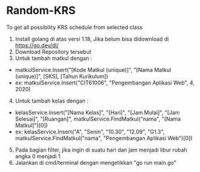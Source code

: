 # Random-KRS
To get all possibility KRS schedule from selected class

1. Install golang di atas versi 1.18, Jika belum bisa didownload di https://go.dev/dl/
2. Download Repository tersebut
3. Untuk tambah matkul dengan :
- matkulService.Insert("[Kode Matkul (unique)]", "[Nama Matkul (unique)]", [SKS], [Tahun Kurikulum])
- ex: matkulService.Insert("CIT61006", "Pengembangan Aplikasi Web", 4, 2020)
4. Untuk tambah kelas dengan :
- kelasService.Insert("[Nama Kelas]", "[Hari]", "[Jam Mulai]", "[Jam Selesai]", "[Ruangan]", matkulService.FindMatkul("nama", "[Nama Matkul]")[0])
- ex: kelasService.Insert("A", "Senin", "10.30", "12.09", "G1.3", matkulService.FindMatkul("nama", "Pengembangan Aplikasi Web")[0])
5. Pada bagian filter, jika ingin di suatu hari dan jam menjadi libur rubah angka 0 menjadi 1
6. Jalankan di cmd/terminal dengan mengetikkan "go run main.go"
